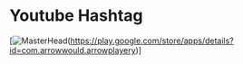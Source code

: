 
# Youtube Hashtag

[![MasterHead](https://play.google.com/intl/en_us/badges/static/images/badges/en_badge_web_generic.png)(https://play.google.com/store/apps/details?id=com.arrowwould.arrowplayery)]


